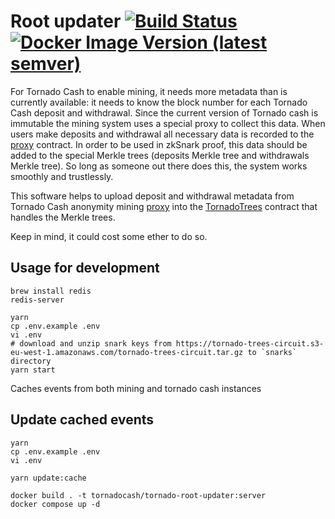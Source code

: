 # Root updater [![Build Status](https://github.com/tornadocash/tornado-root-updater/workflows/build/badge.svg)](https://github.com/tornadocash/tornado-root-updater/actions) [![Docker Image Version (latest semver)](https://img.shields.io/docker/v/tornadocash/tornado-root-updater?logo=docker&logoColor=%23FFFFFF&sort=semver)](https://hub.docker.com/repository/docker/tornadocash/tornado-root-updater)

For Tornado Cash to enable mining, it needs more metadata than is currently available: it needs to know the block number for each Tornado Cash deposit and withdrawal. Since the current version of Tornado cash is immutable the mining system uses a special proxy to collect this data. When users make deposits and withdrawal all necessary data is recorded to the [proxy](https://github.com/tornadocash/tornado-anonymity-mining/blob/master/contracts/TornadoProxy.sol) contract. In order to be used in zkSnark proof, this data should be added to the special Merkle trees (deposits Merkle tree and withdrawals Merkle tree). So long as someone out there does this, the system works smoothly and trustlessly.

This software helps to upload deposit and withdrawal metadata from Tornado Cash anonymity mining [proxy](https://github.com/tornadocash/tornado-anonymity-mining/blob/master/contracts/TornadoProxy.sol) into the [TornadoTrees](https://github.com/tornadocash/tornado-anonymity-mining/blob/master/contracts/TornadoTrees.sol) contract that handles the Merkle trees.

Keep in mind, it could cost some ether to do so.

## Usage for development

```shell script
brew install redis
redis-server

yarn
cp .env.example .env
vi .env
# download and unzip snark keys from https://tornado-trees-circuit.s3-eu-west-1.amazonaws.com/tornado-trees-circuit.tar.gz to `snarks` directory
yarn start
```

Caches events from both mining and tornado cash instances

## Update cached events

```shell script
yarn
cp .env.example .env
vi .env

yarn update:cache

docker build . -t tornadocash/tornado-root-updater:server
docker compose up -d
```
